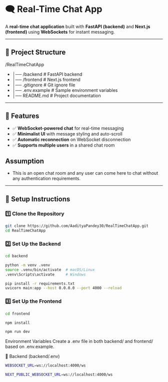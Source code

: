 # 🗨️ Real-Time Chat App

A **real-time chat application** built with **FastAPI (backend)** and **Next.js (frontend)** using **WebSockets** for instant messaging.

---

## 📂 Project Structure

/RealTimeChatApp
- │── /backend # FastAPI backend
- │── /frontend # Next.js frontend
- │── .gitignore # Git ignore file 
- │── .env.example # Sample environment variables 
- │── README.md # Project documentation

---

## 🚀 Features
- ✅ **WebSocket-powered chat** for real-time messaging  
- ✅ **Minimalist UI** with message styling and auto-scroll  
- ✅ **Automatic reconnection** on WebSocket disconnection  
- ✅ **Supports multiple users** in a shared chat room  


## Assumption
- This is an open chat room and any user can come here to chat without any authentication requirements.
  
---

## 🔧 Setup Instructions

### 1️⃣ Clone the Repository
```sh
git clone https://github.com/AadityaPandey30/RealTimeChatApp.git
cd RealTimeChatApp
```

### 2️⃣ Set Up the Backend

```sh
cd backend
```

```sh
python -m venv .venv
source .venv/bin/activate  # macOS/Linux
.venv\Scripts\activate     # Windows
```
```sh
pip install -r requirements.txt
uvicorn main:app --host 0.0.0.0 --port 4000 --reload
```

### 3️⃣ Set Up the Frontend

```sh
cd frontend
```

```sh
npm install
```

```sh
npm run dev
```

Environment Variables
Create a .env file in both backend/ and frontend/ based on .env.example.

🔹 Backend (backend/.env)
```sh
WEBSOCKET_URL=ws://localhost:4000/ws
```

```sh
NEXT_PUBLIC_WEBSOCKET_URL=ws://localhost:4000/ws
```
